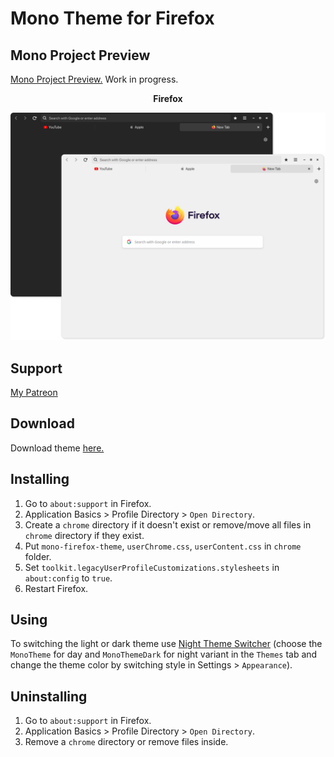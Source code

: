 # Mono Theme for Firefox

## Mono Project Preview
[Mono Project Preview.](https://witalihirsch.github.io/mono.html) Work in progress.

<p align="center"><b>Firefox</b></p>
<p align="center">
  <img alt="apps" src="images/firefox.png">
</p>

## Support
[My Patreon](https://www.patreon.com/witalihirsch)

## Download
Download theme [here.](https://github.com/witalihirsch/Mono-firefox-theme/releases)

## Installing
1. Go to `about:support` in Firefox.
2. Application Basics > Profile Directory > `Open Directory`.
3. Create a `chrome` directory if it doesn't exist or remove/move all files in `chrome` directory if they exist.
4. Put `mono-firefox-theme`, `userChrome.css`, `userContent.css` in ```chrome``` folder.
5. Set `toolkit.legacyUserProfileCustomizations.stylesheets` in `about:config` to `true`.
6. Restart Firefox.

## Using
To switching the light or dark theme use [Night Theme Switcher](https://extensions.gnome.org/extension/2236/night-theme-switcher/) (choose the `MonoTheme` for day and `MonoThemeDark` for night variant in the `Themes` tab and change the theme color by switching style in Settings > `Appearance`).

## Uninstalling
1. Go to `about:support` in Firefox.
2. Application Basics > Profile Directory > `Open Directory`.
3. Remove a `chrome` directory or remove files inside.


